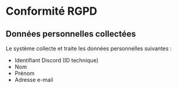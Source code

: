 # Conformité RGPD

## Données personnelles collectées

Le système collecte et traite les données personnelles suivantes :
- Identifiant Discord (ID technique)
- Nom
- Prénom
- Adresse e-mail

